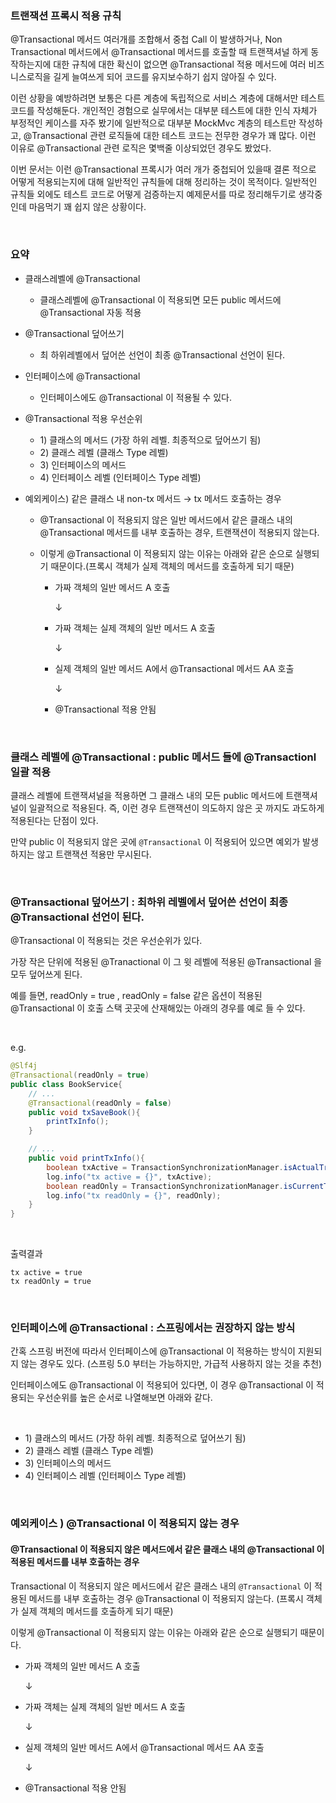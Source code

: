 ### 트랜잭션 프록시 적용 규칙

@Transactional 메서드 여러개를 조합해서 중첩 Call 이 발생하거나, Non Transactional 메서드에서 @Transactional 메서드를 호출할 때 트랜잭셔널 하게 동작하는지에 대한 규칙에 대한 확신이 없으면 @Transactional 적용 메서드에 여러 비즈니스로직을 길게 늘여쓰게 되어 코드를 유지보수하기 쉽지 않아질 수 있다.<br>

이런 상황을 예방하려면 보통은 다른 계층에 독립적으로 서비스 계층에 대해서만 테스트 코드를 작성해둔다. 개인적인 경험으로 실무에서는 대부분 테스트에 대한 인식 자체가 부정적인 케이스를 자주 봤기에 일반적으로 대부분 MockMvc 계층의 테스트만 작성하고, @Transactional 관련 로직들에 대한 테스트 코드는 전무한 경우가 꽤 많다. 이런 이유로 @Transactional 관련 로직은 몇백줄 이상되었던 경우도 봤었다.<br>

이번 문서는 이런 @Transactional 프록시가 여러 개가 중첩되어 있을때 결론 적으로 어떻게 적용되는지에 대해 일반적인 규칙들에 대해 정리하는 것이 목적이다. 일반적인 규칙들 외에도 테스트 코드로 어떻게 검증하는지 예제문서를 따로 정리해두기로 생각중인데 마음먹기 꽤 쉽지 않은 상황이다.<br>

<br>



### 요약

- 클래스레벨에 @Transactional

  - 클래스레벨에 @Transactional 이 적용되면 모든 public 메서드에 @Transactional 자동 적용

- @Transactional 덮어쓰기

  - 최 하위레벨에서 덮어쓴 선언이 최종 @Transactional 선언이 된다.

- 인터페이스에 @Transactional

  - 인터페이스에도 @Transactional 이 적용될 수 있다.

- @Transactional 적용 우선순위

  - 1\) 클래스의 메서드 (가장 하위 레벨. 최종적으로 덮어쓰기 됨)
  - 2\) 클래스 레벨 (클래스 Type 레벨)
  - 3\) 인터페이스의 메서드
  - 4\) 인터페이스 레벨 (인터페이스 Type 레벨)

- 예외케이스) 같은 클래스 내 non-tx 메서드 → tx 메서드 호출하는 경우

  - @Transactional 이 적용되지 않은 일반 메서드에서 같은 클래스 내의 @Transactional 메서드를 내부 호출하는 경우, 트랜잭션이 적용되지 않는다.

  - 이렇게 @Transactional 이 적용되지 않는 이유는 아래와 같은 순으로 실행되기 때문이다.(프록시 객체가 실제 객체의 메서드를 호출하게 되기 때문)

    - 가짜 객체의 일반 메서드 A 호출<br>

      ↓

    - 가짜 객체는 실제 객체의 일반 메서드 A 호출<br>

      ↓

    - 실제 객체의 일반 메서드 A에서 @Transactional 메서드 AA 호출<br>

      ↓

    - @Transactional 적용 안됨

<br>



### 클래스 레벨에 @Transactional : public 메서드 들에 @Transactionl 일괄 적용

클래스 레벨에 트랜잭셔널을 적용하면 그 클래스 내의 모든 public 메서드에 트랜잭셔널이 일괄적으로 적용된다. 즉, 이런 경우 트랜잭션이 의도하지 않은 곳 까지도 과도하게 적용된다는 단점이 있다.<br>

만약 public 이 적용되지 않은 곳에 `@Transactional` 이 적용되어 있으면 예외가 발생하지는 않고 트랜잭션 적용만 무시된다.<br>

<br>



### @Transactional 덮어쓰기 : 최하위 레벨에서 덮어쓴 선언이 최종 @Transactional 선언이 된다.

@Transactional 이 적용되는 것은 우선순위가 있다. 

가장 작은 단위에 적용된 @Tranactional 이 그 윗 레벨에 적용된 @Transactional 을 모두 덮어쓰게 된다. 

예를 들면, readOnly = true , readOnly = false 같은 옵션이 적용된 @Transactional 이 호출 스택 곳곳에 산재해있는 아래의 경우를 예로 들 수 있다.

<br>



e.g.

```java
@Slf4j
@Transactional(readOnly = true)
public class BookService{
    // ...
    @Transactional(readOnly = false)
    public void txSaveBook(){
        printTxInfo();
    }

    // ...
    public void printTxInfo(){
        boolean txActive = TransactionSynchronizationManager.isActualTransactionActive();
        log.info("tx active = {}", txActive);
        boolean readOnly = TransactionSynchronizationManager.isCurrentTransactionReadOnly();
        log.info("tx readOnly = {}", readOnly);
    }
}
```

<br>



출력결과

```plain
tx active = true
tx readOnly = true
```

<br>



### 인터페이스에 @Transactional : 스프링에서는 권장하지 않는 방식

간혹 스프링 버전에 따라서 인터페이스에 @Transactional 이 적용하는 방식이 지원되지 않는 경우도 있다. (스프링 5.0 부터는 가능하지만, 가급적 사용하지 않는 것을 추천)<br>

인터페이스에도 @Transactional 이 적용되어 있다면, 이 경우 @Transactional 이 적용되는 우선순위를 높은 순서로 나열해보면 아래와 같다.<br>

<br>



- 1\) 클래스의 메서드 (가장 하위 레벨. 최종적으로 덮어쓰기 됨)
- 2\) 클래스 레벨 (클래스 Type 레벨)
- 3\) 인터페이스의 메서드
- 4\) 인터페이스 레벨 (인터페이스 Type 레벨)



<br>



### 예외케이스 ) @Transactional 이 적용되지 않는 경우

#### @Transactional 이 적용되지 않은 메서드에서 같은 클래스 내의 @Transactional 이 적용된 메서드를 내부 호출하는 경우

Transactional 이 적용되지 않은 메서드에서 같은 클래스 내의 `@Transactional` 이 적용된 메서드를 내부 호출하는 경우 @Transactional 이 적용되지 않는다. (프록시 객체가 실제 객체의 메서드를 호출하게 되기 때문)

이렇게 @Transactional 이 적용되지 않는 이유는 아래와 같은 순으로 실행되기 때문이다.

- 가짜 객체의 일반 메서드 A 호출<br>

  ↓

- 가짜 객체는 실제 객체의 일반 메서드 A 호출<br>

  ↓

- 실제 객체의 일반 메서드 A에서 @Transactional 메서드 AA 호출<br>

  ↓

- @Transactional 적용 안됨





